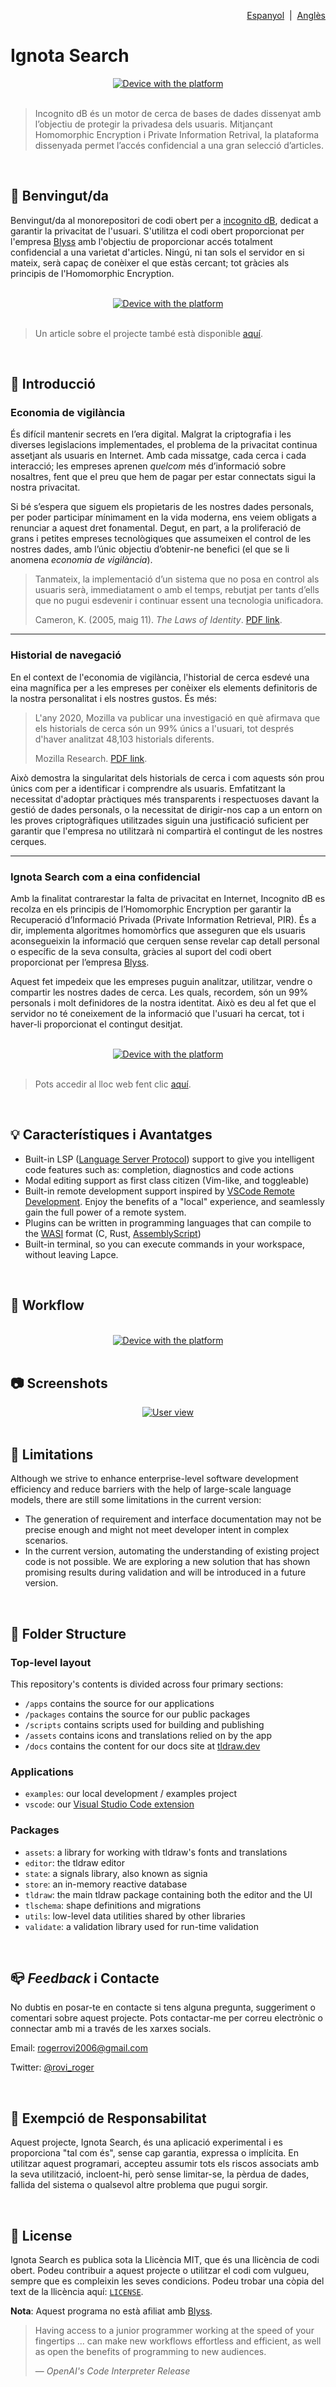 [website]: https://incognitodb.com
[blyss]: https://github.com/blyssprivacy

<p align="right">
    <a href="https://github.com/Gasofa06/incognito-db/blob/main/docs/README.es.md">Espanyol</a>
    &nbsp;|&nbsp;
    <a href="https://github.com/Gasofa06/incognito-db/blob/main/README.md">Anglès</a>
</p>

# Ignota Search

<div alt style="text-align: center;">
    <picture>
        <a href="https://incognitodb.com">
            <source media="(prefers-color-scheme: dark)" srcset="https://raw.githubusercontent.com/twentyhq/twenty/main/docs/static/img/preview-dark.png">
            <img alt="Device with the platform" src="https://raw.githubusercontent.com/twitter/communitynotes/main/documentation/images/help-rate-this-note-expanded.png" />
        </a>
    </picture>
</div>

<br />

> Incognito dB és un motor de cerca de bases de dades dissenyat amb l’objectiu de protegir la privadesa dels usuaris. Mitjançant Homomorphic Encryption i Private Information Retrival, la plataforma dissenyada permet l’accés confidencial a una gran selecció d’articles.

<br />

## :wave: Benvingut/da

Benvingut/da al monorepositori de codi obert per a [incognito dB][website], dedicat a garantir la privacitat de l'usuari. S'utilitza el codi obert proporcionat per l'empresa [Blyss][blyss] amb l'objectiu de proporcionar accés totalment confidencial a una varietat d'articles. Ningú, ni tan sols el servidor en si mateix, serà capaç de conèixer el que estàs cercant; tot gràcies als principis de l'Homomorphic Encryption.

<br />

<div alt style="text-align: center;">
    <picture>
        <a href="https://incognitodb.com">
            <source media="(prefers-color-scheme: dark)" srcset="https://raw.githubusercontent.com/twentyhq/twenty/main/docs/static/img/preview-dark.png">
            <img alt="Device with the platform" src="https://github.com/Gasofa06/Treball-de-Recerca/blob/main/mockup/booklet_Mockup.jpg" />
        </a>
    </picture>
</div>

<br />

> Un article sobre el projecte també està disponible [aquí](https://github.com/Gasofa06/Treball-de-Recerca).

<br />

## :dart: Introducció

### Economia de vigilància

És difícil mantenir secrets en l’era digital. Malgrat la criptografia i les diverses legislacions implementades, el problema de la privacitat continua assetjant als usuaris en Internet. Amb cada missatge, cada cerca i cada interacció; les empreses aprenen _quelcom_ més d’informació sobre nosaltres, fent que el preu que hem de pagar per estar connectats sigui la nostra privacitat.

Si bé s’espera que siguem els propietaris de les nostres dades personals, per poder participar mínimament en la vida moderna, ens veiem obligats a renunciar a aquest dret fonamental. Degut, en part, a la proliferació de grans i petites empreses tecnològiques que assumeixen el control de les nostres dades, amb l’únic objectiu d’obtenir-ne benefici (el que se li anomena _economia de vigilància_).

> Tanmateix, la implementació d’un sistema que no posa en control als usuaris serà, immediatament o amb el temps, rebutjat per tants d’ells que no pugui esdevenir i continuar essent una tecnologia unificadora.
>
> Cameron, K. (2005, maig 11). _The Laws of Identity_. [PDF link](https://www.identityblog.com/stories/2005/05/13/TheLawsOfIentity.pdf).

---

### Historial de navegació

En el context de l'economia de vigilància, l'historial de cerca esdevé una eina magnífica per a les empreses per conèixer els elements definitoris de la nostra personalitat i els nostres gustos. És més:

> L'any 2020, Mozilla va publicar una investigació en què afirmava que els historials de cerca són un 99% únics a l'usuari, tot després d'haver analitzat 48,103 historials diferents.
>
> Mozilla Research. [PDF link](https://www.usenix.org/system/files/soups2020-bird.pdf).

Això demostra la singularitat dels historials de cerca i com aquests són prou únics com per a identificar i comprendre als usuaris. Emfatitzant la necessitat d'adoptar pràctiques més transparents i respectuoses davant la gestió de dades personals, o la necessitat de dirigir-nos cap a un entorn on les proves criptogràfiques utilitzades siguin una justificació suficient per garantir que l'empresa no utilitzarà ni compartirà el contingut de les nostres cerques.

---

### Ignota Search com a eina confidencial

Amb la finalitat contrarestar la falta de privacitat en Internet, Incognito dB es recolza en els principis de l’Homomorphic Encryption per garantir la Recuperació d’Informació Privada (Private Information Retrieval, PIR). És a dir, implementa algoritmes homomòrfics que asseguren que els usuaris aconsegueixin la informació que cerquen sense revelar cap detall personal o específic de la seva consulta, gràcies al suport del codi obert proporcionat per l’empresa [Blyss][blyss].

Aquest fet impedeix que les empreses puguin analitzar, utilitzar, vendre o compartir les nostres dades de cerca. Les quals, recordem, són un 99% personals i molt definidores de la nostra identitat. Això es deu al fet que el servidor no té coneixement de la informació que l'usuari ha cercat, tot i haver-li proporcionat el contingut desitjat.

<br />

<div alt style="text-align: center;">
    <picture>
        <a href="https://incognitodb.com">
            <source media="(prefers-color-scheme: dark)" srcset="https://raw.githubusercontent.com/twentyhq/twenty/main/docs/static/img/preview-dark.png">
            <img alt="Device with the platform" src="https://raw.githubusercontent.com/twitter/communitynotes/main/documentation/images/help-rate-this-note-expanded.png" />
        </a>
    </picture>
</div>

<br />

> Pots accedir al lloc web fent clic [aquí][website].

<br />

## :bulb: Característiques i Avantatges

* Built-in LSP ([Language Server Protocol](https://microsoft.github.io/language-server-protocol/)) support to give you intelligent code features such as: completion, diagnostics and code actions
* Modal editing support as first class citizen (Vim-like, and toggleable)
* Built-in remote development support inspired by [VSCode Remote Development](https://code.visualstudio.com/docs/remote/remote-overview). Enjoy the benefits of a "local" experience, and seamlessly gain the full power of a remote system.
* Plugins can be written in programming languages that can compile to the [WASI](https://wasi.dev/) format (C, Rust, [AssemblyScript](https://www.assemblyscript.org/))
* Built-in terminal, so you can execute commands in your workspace, without leaving Lapce.

<br />

## :hammer: Workflow

<br />

<div alt style="text-align: center;">
    <picture>
        <a href="https://incognitodb.com">
            <source media="(prefers-color-scheme: dark)" srcset="https://raw.githubusercontent.com/twentyhq/twenty/main/docs/static/img/preview-dark.png">
            <img alt="Device with the platform" src="https://raw.githubusercontent.com/twitter/communitynotes/main/documentation/images/help-rate-this-note-expanded.png" />
        </a>
    </picture>
</div>

<br />

## :camera: Screenshots

<div alt style="text-align: center;">
    <picture>
        <a href="https://www.twenty.com">
            <source media="(prefers-color-scheme: dark)" srcset="https://raw.githubusercontent.com/twentyhq/twenty/main/docs/static/img/preview-dark.png">
            <img alt="User view" src="https://raw.githubusercontent.com/twentyhq/twenty/main/docs/static/img/preview-light.png" />
        </a>
    </picture>
</div>

<br />

## :construction: Limitations
Although we strive to enhance enterprise-level software development efficiency and reduce barriers with the help of large-scale language models, there are still some limitations in the current version:

- The generation of requirement and interface documentation may not be precise enough and might not meet developer intent in complex scenarios.
- In the current version, automating the understanding of existing project code is not possible. We are exploring a new solution that has shown promising results during validation and will be introduced in a future version.

<br />

## :open_file_folder: Folder Structure

### Top-level layout

This repository's contents is divided across four primary sections:

- `/apps` contains the source for our applications
- `/packages` contains the source for our public packages
- `/scripts` contains scripts used for building and publishing
- `/assets` contains icons and translations relied on by the app
- `/docs` contains the content for our docs site at [tldraw.dev](https://tldraw.dev)

### Applications

- `examples`: our local development / examples project
- `vscode`: our [Visual Studio Code extension](https://marketplace.visualstudio.com/items?itemName=tldraw-org.tldraw-vscode)

### Packages

- `assets`: a library for working with tldraw's fonts and translations
- `editor`: the tldraw editor
- `state`: a signals library, also known as signia
- `store`: an in-memory reactive database
- `tldraw`: the main tldraw package containing both the editor and the UI
- `tlschema`: shape definitions and migrations
- `utils`: low-level data utilities shared by other libraries
- `validate`: a validation library used for run-time validation

<br />

## :mailbox_closed: _Feedback_ i Contacte

No dubtis en posar-te en contacte si tens alguna pregunta, suggeriment o comentari sobre aquest projecte. Pots contactar-me per correu electrònic o connectar amb mi a través de les xarxes socials.

Email: [rogerrovi2006@gmail.com](mailto:rogerrovi2006@gmail.com)

Twitter: [@rovi_roger](https://twitter.com/rovi_roger)

<br />

## :triangular_flag_on_post: Exempció de Responsabilitat

Aquest projecte, Ignota Search, és una aplicació experimental i es proporciona "tal com és", sense cap garantia, expressa o implícita. En utilitzar aquest programari, accepteu assumir tots els riscos associats amb la seva utilització, incloent-hi, però sense limitar-se, la pèrdua de dades, fallida del sistema o qualsevol altre problema que pugui sorgir.

<br />

## :page_with_curl: License

Ignota Search es publica sota la Llicència MIT, que és una llicència de codi obert. Podeu contribuir a aquest projecte o utilitzar el codi com vulgueu, sempre que es compleixin les seves condicions. Podeu trobar una còpia del text de la llicència aquí: [`LICENSE`](LICENSE).

**Nota**: Aquest programa no està afiliat amb [Blyss][blyss].

> Having access to a junior programmer working at the speed of your fingertips ... can make new workflows effortless and efficient, as well as open the benefits of programming to new audiences.
>
> — _OpenAI's Code Interpreter Release_
